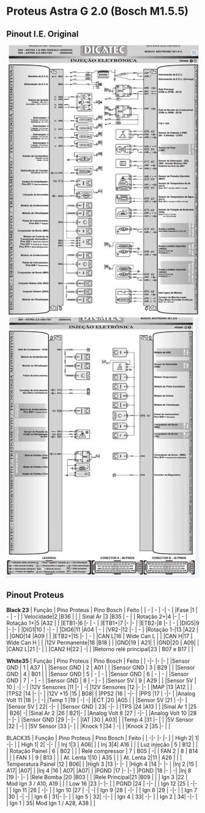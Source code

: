 # Proteus Astra G 2.0 (Bosch M1.5.5)

## Pinout I.E.  Original

![](doc/m155_1.png)
![](doc/m155_2.png)


## Pinout Proteus

**Black 23**
| Função | Pino Proteus | Pino Bosch | Feito  | 
| - | - | -| - |
|Fase |1 | - | - |
| Velocidade|2 |B36 |  |
| Sinal Ar |3 |B35 | - |
| Rotação 2+|4 |- | - |
Rotação 1+|5 |A32 |  |
|ETB1-|6 |- | - |
|ETB1+|7 |- |-  |
|ETB2-|8 |- | - |
|DIG5|9 |- |-  |
|DIG1|10 | -| - |
|DIG6|11 |A04 | - |
|VR2-|12 |- | - |
|Rotação 1-|13 |A22 |  |
|GND|14 |A09 |  |
|ETB2+|15 |- | - |
|CAN L|16 | Wide Can L |  |
|CAN H|17 | Wide Can H |  |
|12V Permanente|18 |B18 |  |
|GND|19 | A21|  |
|GND|20 | A09|  |
|CAN2 L|21 |- |  |
|CAN2 H|22 | -|  |
|Retorno relé principal|23 | B07 e B17 |  |

**White35**
| Função | Pino Proteus | Pino Bosch | Feito  | 
| -|- |- |- |
|Sensor GND | 1 | A37 |  |
|Sensor GND | 2 | A01 |  |
|Sensor GND | 3 | B29 |  |
|Sensor GND | 4 | B01 |  |
|Sensor GND | 5 | - | - |
|Sensor GND | 6 | - | - |
|Sensor GND | 7 | - | - |
|Sensor GND | 8 | - | - |
|Sensor 5V | 9 | A29 |  |
|Sensor 5V | 10 | -| - |
|12V Sensores |11 |- | -|
|12V Sensores |12 |- |- |
|MAP |13 |A12 | |
|TPS2 |14 |- |- |
|12V +15 |15 | B08| |
|PPS2 |16 | -|- |
|PPS |17 | -|- |
|Analog Volt 11 |18 |- | -|
|Temp 1 |19 | -| -|
|ECT |20 |A05 | |
|Sensor 5V |21 | -|- |
|Sensor 5V | 22| -|- |
|Sensor GND | 23| -|- |
|TPS |24 |A13 | |
|Sinal Ar 1 |25 | B26| -|
|Sinal Ar 2 |26 | B21|- |
|Analog Volt 8 |27 | -|- |
|Analog Volt 10 |28 |- |- |
|Sensor GND |29 |- |- |
|IAT |30 | A03| |
|Temp 4 |31 |- | |
|5V Sensor |32 | -| |
|5V Sensor |33 |- | |
|Knock 1 |34 | -| |
|Knock 2 |35 |- | |

BLACK35
| Função | Pino Proteus | Pino Bosch | Feito  | 
| -|- |- |- |
| High 2| 1| -|- |
| High 1| 2| -|- |
| Inj 1|3 | A06| |
| Inj 3|4| A16 | |
| Luz injeção | 5 | B12 | |
| Rotação Painel | 6 | B02 | |
| Relé compressor | 7 | B05 | -|
| FAN 2 | 8 | B14 | |
| FAN 1 | 9 | B13 | |
| At. Lenta 1|10 | A35 | |
| At. Lenta 2|11 | A26 | |
| Temperatura Painel |12 | B06| |
|High 3 |13 |- |- |
|High 4 |14 |- |- |
|Inj 2 |15 | A17| |A07| |
|Inj 4 |16 | A07| |A07| |
|PGND |17 |- |- |
|PGND |18 |- | -|
|Inj 8 |19 |- |- |
|Rele Bomba |20 |B03 | |
|Rele Principal|21 |B09 | |
| Ign 3 |22 | Mod Ign 3 / A10, A19 | |
| Low 16 |23 |- |- |
| PGND |24 | -|- |
| Ign 12 |25 | -|- |
| Ign 11 |26 | -|- |
| Ign 10 |27 | -| -|
| Ign 9 |28 | -|- |
| Ign 8 |29 | -|- |
| Ign 7 |30 | -| -|
| Ign 6 | 31|- |- |
| Ign 5 | 32| -|- |
| Ign 4 | 33| -|- |
| Ign 2 | 34| -|- |
| Ign 1 | 35| Mod Ign 1 / A28, A38 | |
